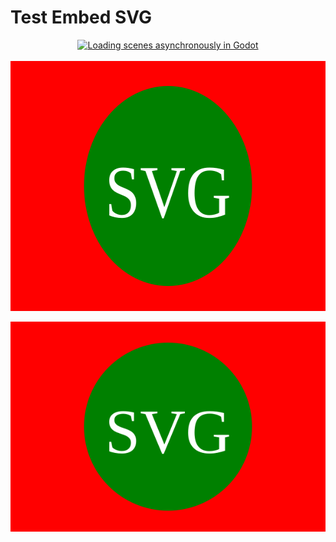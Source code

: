 # Test Embed SVG

<style>

.video:after {
    content: "";
    position: absolute;
    top: 0;
    width: 150px;
    height: 120px;
    z-index: 100;
    background: transparent url(play.png) no-repeat center;
    pointer-events: none;
}
	
</style>

<div align="center">
	<a href="https://youtu.be/PFCWlwdfK_k">
		<img src="https://img.youtube.com/vi/PFCWlwdfK_k/0.jpg" alt="Loading scenes asynchronously in Godot">
	</a>
</div>

<div align="center">
	<br>
	<a href="https://raw.githubusercontent.com/workhorsy/test_svg_embed/master/play_video.svg">
		<img src="play_video.svg" width="800" height="400" alt="Play Video">
	</a>
	<br>
</div>

![groups](https://github.com/workhorsy/test_svg_embed/blob/master/play_video.svg)
